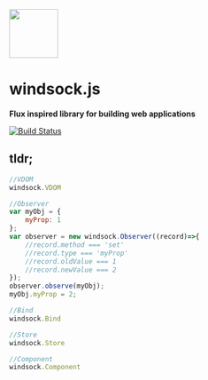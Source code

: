<img width="88" src="https://raw.githubusercontent.com/bsawyer/windsock-artwork/master/windsock_2x.png">

# windsock.js

**Flux inspired library for building web applications**

[![Build Status](https://travis-ci.org/bsawyer/windsock.svg)](https://travis-ci.org/bsawyer/windsock)

## tldr;
```javascript
//VDOM
windsock.VDOM

//Observer
var myObj = {
    myProp: 1
};
var observer = new windsock.Observer((record)=>{
    //record.method === 'set'
    //record.type === 'myProp'
    //record.oldValue === 1
    //record.newValue === 2
});
observer.observe(myObj);
myObj.myProp = 2;

//Bind
windsock.Bind

//Store
windsock.Store

//Component
windsock.Component
```

